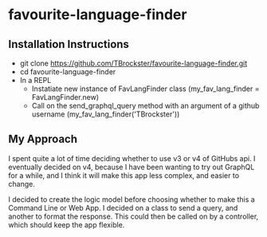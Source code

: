 # favourite-language-finder

## Installation Instructions

 - git clone https://github.com/TBrockster/favourite-language-finder.git
 - cd favourite-language-finder
 - In a REPL
   - Instatiate new instance of FavLangFinder class (my_fav_lang_finder = FavLangFinder.new)
   - Call on the send_graphql_query method with an argument of a github username (my_fav_lang_finder('TBrockster'))

## My Approach

I spent quite a lot of time deciding whether to use v3 or v4 of GitHubs api. I eventually decided on v4, because I have been wanting to try out GraphQL for a while, and I think it will make this app less complex, and easier to change. 

I decided to create the logic model before choosing whether to make this a Command Line or Web App. I decided on a class to send a query, and another to format the response. This could then be called on by a controller, which should keep the app flexible.